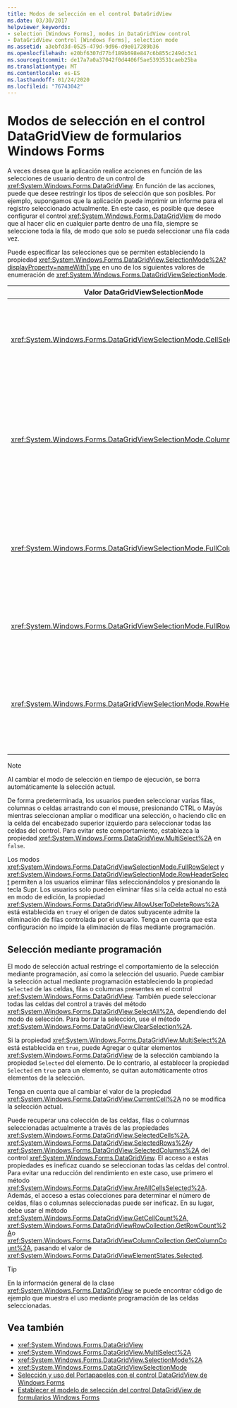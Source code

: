 ```yaml
---
title: Modos de selección en el control DataGridView
ms.date: 03/30/2017
helpviewer_keywords:
- selection [Windows Forms], modes in DataGridView control
- DataGridView control [Windows Forms], selection mode
ms.assetid: a3ebfd3d-0525-479d-9d96-d9e017289b36
ms.openlocfilehash: e20bf6307d77bf189b698e847c6b855c249dc3c1
ms.sourcegitcommit: de17a7a0a37042f0d4406f5ae5393531caeb25ba
ms.translationtype: MT
ms.contentlocale: es-ES
ms.lasthandoff: 01/24/2020
ms.locfileid: "76743042"
---
```

# <a name="selection-modes-in-the-windows-forms-datagridview-control"></a>Modos de selección en el control DataGridView de formularios Windows Forms

A veces desea que la aplicación realice acciones en función de las selecciones de usuario dentro de un control de <xref:System.Windows.Forms.DataGridView>. En función de las acciones, puede que desee restringir los tipos de selección que son posibles. Por ejemplo, supongamos que la aplicación puede imprimir un informe para el registro seleccionado actualmente. En este caso, es posible que desee configurar el control <xref:System.Windows.Forms.DataGridView> de modo que al hacer clic en cualquier parte dentro de una fila, siempre se seleccione toda la fila, de modo que solo se pueda seleccionar una fila cada vez.

Puede especificar las selecciones que se permiten estableciendo la propiedad <xref:System.Windows.Forms.DataGridView.SelectionMode%2A?displayProperty=nameWithType> en uno de los siguientes valores de enumeración de <xref:System.Windows.Forms.DataGridViewSelectionMode>.

|Valor DataGridViewSelectionMode|Descripción|
|-------------------------------------|-----------------|
|<xref:System.Windows.Forms.DataGridViewSelectionMode.CellSelect>|Al hacer clic en una celda, se selecciona. Los encabezados de fila y de columna no se pueden usar para la selección.|
|<xref:System.Windows.Forms.DataGridViewSelectionMode.ColumnHeaderSelect>|Al hacer clic en una celda, se selecciona. Al hacer clic en un encabezado de columna, se selecciona toda la columna. Los encabezados de columna no se pueden usar para la ordenación.|
|<xref:System.Windows.Forms.DataGridViewSelectionMode.FullColumnSelect>|Al hacer clic en una celda o en un encabezado de columna, se selecciona toda la columna. Los encabezados de columna no se pueden usar para la ordenación.|
|<xref:System.Windows.Forms.DataGridViewSelectionMode.FullRowSelect>|Al hacer clic en una celda o en un encabezado de fila, se selecciona toda la fila.|
|<xref:System.Windows.Forms.DataGridViewSelectionMode.RowHeaderSelect>|Modo de selección predeterminada. Al hacer clic en una celda, se selecciona. Al hacer clic en un encabezado de fila, se selecciona toda la fila.|

> [!NOTE]
> Al cambiar el modo de selección en tiempo de ejecución, se borra automáticamente la selección actual.

De forma predeterminada, los usuarios pueden seleccionar varias filas, columnas o celdas arrastrando con el mouse, presionando CTRL o Mayús mientras seleccionan ampliar o modificar una selección, o haciendo clic en la celda del encabezado superior izquierdo para seleccionar todas las celdas del control. Para evitar este comportamiento, establezca la propiedad <xref:System.Windows.Forms.DataGridView.MultiSelect%2A> en `false`.

Los modos <xref:System.Windows.Forms.DataGridViewSelectionMode.FullRowSelect> y <xref:System.Windows.Forms.DataGridViewSelectionMode.RowHeaderSelect> permiten a los usuarios eliminar filas seleccionándolos y presionando la tecla Supr. Los usuarios solo pueden eliminar filas si la celda actual no está en modo de edición, la propiedad <xref:System.Windows.Forms.DataGridView.AllowUserToDeleteRows%2A> está establecida en `true`y el origen de datos subyacente admite la eliminación de filas controlada por el usuario. Tenga en cuenta que esta configuración no impide la eliminación de filas mediante programación.

## <a name="programmatic-selection"></a>Selección mediante programación

El modo de selección actual restringe el comportamiento de la selección mediante programación, así como la selección del usuario. Puede cambiar la selección actual mediante programación estableciendo la propiedad `Selected` de las celdas, filas o columnas presentes en el control <xref:System.Windows.Forms.DataGridView>. También puede seleccionar todas las celdas del control a través del método <xref:System.Windows.Forms.DataGridView.SelectAll%2A>, dependiendo del modo de selección. Para borrar la selección, use el método <xref:System.Windows.Forms.DataGridView.ClearSelection%2A>.

Si la propiedad <xref:System.Windows.Forms.DataGridView.MultiSelect%2A> está establecida en `true`, puede Agregar o quitar elementos <xref:System.Windows.Forms.DataGridView> de la selección cambiando la propiedad `Selected` del elemento. De lo contrario, al establecer la propiedad `Selected` en `true` para un elemento, se quitan automáticamente otros elementos de la selección.

Tenga en cuenta que al cambiar el valor de la propiedad <xref:System.Windows.Forms.DataGridView.CurrentCell%2A> no se modifica la selección actual.

Puede recuperar una colección de las celdas, filas o columnas seleccionadas actualmente a través de las propiedades <xref:System.Windows.Forms.DataGridView.SelectedCells%2A>, <xref:System.Windows.Forms.DataGridView.SelectedRows%2A>y <xref:System.Windows.Forms.DataGridView.SelectedColumns%2A> del control <xref:System.Windows.Forms.DataGridView>. El acceso a estas propiedades es ineficaz cuando se seleccionan todas las celdas del control. Para evitar una reducción del rendimiento en este caso, use primero el método <xref:System.Windows.Forms.DataGridView.AreAllCellsSelected%2A>. Además, el acceso a estas colecciones para determinar el número de celdas, filas o columnas seleccionadas puede ser ineficaz. En su lugar, debe usar el método <xref:System.Windows.Forms.DataGridView.GetCellCount%2A>, <xref:System.Windows.Forms.DataGridViewRowCollection.GetRowCount%2A>o <xref:System.Windows.Forms.DataGridViewColumnCollection.GetColumnCount%2A>, pasando el valor de <xref:System.Windows.Forms.DataGridViewElementStates.Selected>.

> [!TIP]
> En la información general de la clase <xref:System.Windows.Forms.DataGridView> se puede encontrar código de ejemplo que muestra el uso mediante programación de las celdas seleccionadas.

## <a name="see-also"></a>Vea también

- <xref:System.Windows.Forms.DataGridView>
- <xref:System.Windows.Forms.DataGridView.MultiSelect%2A>
- <xref:System.Windows.Forms.DataGridView.SelectionMode%2A>
- <xref:System.Windows.Forms.DataGridViewSelectionMode>
- [Selección y uso del Portapapeles con el control DataGridView de Windows Forms](selection-and-clipboard-use-with-the-windows-forms-datagridview-control.md)
- [Establecer el modelo de selección del control DataGridView de formularios Windows Forms](how-to-set-the-selection-mode-of-the-windows-forms-datagridview-control.md)
